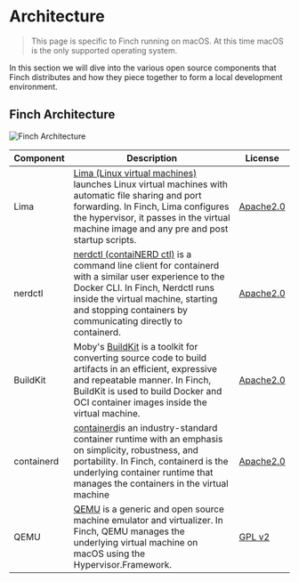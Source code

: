 # Architecture

> This page is specific to Finch running on macOS. At this time macOS is the
> only supported operating system.

In this section we will dive into the various open source components that Finch
distributes and how they piece together to form a local development environment.

## Finch Architecture

   ![Finch Architecture](/assets/finch_architecture.png "Finch Architecture")

| Component  | Description      |  License |
|------------|------------------|----------|
| Lima       | [Lima (Linux virtual machines)](https://github.com/lima-vm/lima) launches Linux virtual machines with automatic file sharing and port forwarding. In Finch, Lima configures the hypervisor, it passes in the virtual machine image and any pre and post startup scripts. | [Apache2.0](https://github.com/lima-vm/lima/blob/master/LICENSE) |
| nerdctl    | [nerdctl (contaiNERD ctl)](https://github.com/containerd/nerdctl) is a command line client for containerd with a similar user experience to the Docker CLI. In Finch, Nerdctl runs inside the virtual machine, starting and stopping containers by communicating directly to containerd. | [Apache2.0](https://github.com/containerd/nerdctl/blob/main/LICENSE) |
| BuildKit   | Moby's [BuildKit](https://github.com/moby/buildkit) is a toolkit for converting source code to build artifacts in an efficient, expressive and repeatable manner. In Finch, BuildKit is used to build Docker and OCI container images inside the virtual machine. | [Apache2.0](https://github.com/moby/buildkit/blob/master/LICENSE) |
| containerd | [containerd](https://github.com/containerd/containerd)is an industry-standard container runtime with an emphasis on simplicity, robustness, and portability. In Finch, containerd is the underlying container runtime that manages the containers in the virtual machine | [Apache2.0](https://github.com/containerd/containerd/blob/main/LICENSE) |
| QEMU       | [QEMU](https://www.qemu.org/) is a generic and open source machine emulator and virtualizer. In Finch, QEMU manages the underlying virtual machine on macOS using the Hypervisor.Framework. | [GPL v2](https://gitlab.com/qemu-project/qemu/-/blob/master/LICENSE) |


